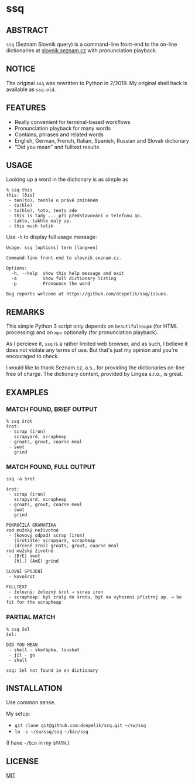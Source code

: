 # ssq

## ABSTRACT

`ssq` (Seznam Slovník query) is a command-line front-end to the on-line dictionaries
at [slovnik.seznam.cz](http://slovnik.seznam.cz) with pronunciation playback.

## NOTICE

The original `ssq` was rewritten to Python in 2/2019. My original shell hack
is available as `ssq-old`.

## FEATURES

* Really convenient for terminal-based workflows
* Pronunciation playback for many words
* Contains, phrases and related words
* English, German, French, Italian, Spanish, Russian and Slovak dictionary
* "Did you mean" and fulltext results

## USAGE

Looking up a word in the dictionary is as simple as

```
% ssq this
this: [ðɪs]
 - ten(to), tenhle o právě zmíněném
 - to(hle)
 - to(hle), toto, tento zde
 - this is tady ... při představování v telefonu ap.
 - takto, takhle malý ap.
 - this much tolik
```

Use `-h` to display full usage message:

```
Usage: ssq [options] term [lang=en]

Command-line front-end to slovnik.seznam.cz.

Options:
  -h, --help  show this help message and exit
  -a          Show full dictionary listing
  -p          Pronounce the word

Bug reports welcome at https://github.com/dcepelik/ssq/issues.
```

## REMARKS

This simple Python 3 script only depends on `beautifulsoup4` (for HTML
processing) and on `mpv` optionally (for pronunciation playback).

As I percieve it, `ssq` is a rather limited web browser, and as such, I believe
it does not violate any terms of use. But that's just my opinion and you're
encouraged to check.

I would like to thank Seznam.cz, a.s., for providing the dictionaries on-line
free of charge. The dictionary content, provided by Lingea s.r.o., is great.

## EXAMPLES

### MATCH FOUND, BRIEF OUTPUT

```
% ssq šrot
šrot:
 - scrap (iron)
   scrapyard, scrapheap
 - groats, grout, coarse meal
 - swot
   grind
```

### MATCH FOUND, FULL OUTPUT

```
ssq -a šrot

šrot:
 - scrap (iron)
   scrapyard, scrapheap
 - groats, grout, coarse meal
 - swot
   grind

POKROČILÁ GRAMATIKA
rod mužský neživotné
 - (kovový odpad) scrap (iron)
   (šrotiště) scrapyard, scrapheap
 - (drcené zrní) groats, grout, coarse meal
rod mužský životné
 - (BrE) swot
   (hl.) (AmE) grind

SLOVNÍ SPOJENÍ
 - kovošrot

FULLTEXT
 - železný: železný šrot → scrap iron
 - scrapheap: být zralý do šrotu, být na vyhození přístroj ap. → be fit for the scrapheap
```

### PARTIAL MATCH

```
% ssq šel
šel:

DID YOU MEAN
 - shell - skořápka, louskat
 - jít - go
 - shall

ssq: šel not found in en dictionary
```

## INSTALLATION

Use common sense.

My setup:

  - `git clone git@github.com:dcepelik/ssq.git ~/sw/ssq`
  - `ln -s ~/sw/ssq/ssq ~/bin/ssq`

(I have `~/bin` in my `$PATH`.)

## LICENSE

[MIT](https://en.wikipedia.org/wiki/MIT_License)
